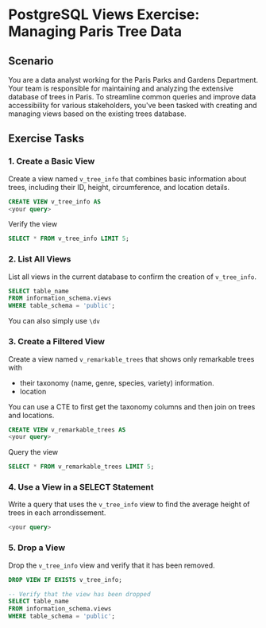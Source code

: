 # PostgreSQL Views Exercise: Managing Paris Tree Data

## Scenario

You are a data analyst working for the Paris Parks and Gardens Department. Your team is responsible for maintaining and analyzing the extensive database of trees in Paris. To streamline common queries and improve data accessibility for various stakeholders, you've been tasked with creating and managing views based on the existing trees database.

## Exercise Tasks

### 1. Create a Basic View

Create a view named `v_tree_info` that combines basic information about trees, including their ID, height, circumference, and location details.

```sql
CREATE VIEW v_tree_info AS
<your query>
```

Verify the view

```sql
SELECT * FROM v_tree_info LIMIT 5;
```

### 2. List All Views

List all views in the current database to confirm the creation of `v_tree_info`.

```sql
SELECT table_name
FROM information_schema.views
WHERE table_schema = 'public';
```

You can also simply use `\dv`

### 3. Create a Filtered View

Create a view named `v_remarkable_trees` that shows only remarkable trees with

- their taxonomy (name, genre, species, variety) information.
- location

You can use a CTE to first get the taxonomy columns and then join on trees and locations.

```sql
CREATE VIEW v_remarkable_trees AS
<your query>
```

Query the view

```sql
SELECT * FROM v_remarkable_trees LIMIT 5;
```

### 4. Use a View in a SELECT Statement

Write a query that uses the `v_tree_info` view to find the average height of trees in each arrondissement.

```sql
<your query>
```

### 5. Drop a View

Drop the `v_tree_info` view and verify that it has been removed.

```sql
DROP VIEW IF EXISTS v_tree_info;

-- Verify that the view has been dropped
SELECT table_name
FROM information_schema.views
WHERE table_schema = 'public';
```
